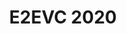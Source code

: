---
title:  "E2EVC 2020"
location: "Madrid, Spain"
image: assets/images/events/2020-06-16-e2evc-madrid.png
eventdate: 2020-06-12
site: 'http://www.e2evc.com/home/'
---